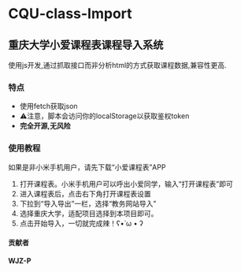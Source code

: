 # CQU-class-Import
## 重庆大学小爱课程表课程导入系统

使用js开发,通过抓取接口而非分析html的方式获取课程数据,兼容性更高.

### 特点

- 使用fetch获取json
- ⚠注意，脚本会访问你的localStorage以获取鉴权token
- **完全开源,无风险**

### 使用教程

如果是非小米手机用户，请先下载“小爱课程表”APP
1. 打开课程表。小米手机用户可以呼出小爱同学，输入“打开课程表”即可
2. 进入课程表后，点击右下角打开课程表设置
3. 下拉到“导入导出”一栏，选择“教务网站导入”
4. 选择重庆大学，适配项目选择到本项目即可。
5. 点击开始导入，一切就完成辣！ʕ•̀ ω • ʔ

#### 贡献者
**WJZ-P**

